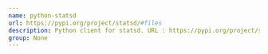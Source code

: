 ```yaml
---
name: python-statsd
url: https://pypi.org/project/statsd/#files
description: Python client for statsd. URL : https://pypi.org/project/statsd/#files Groups : None
group: None
---
```

